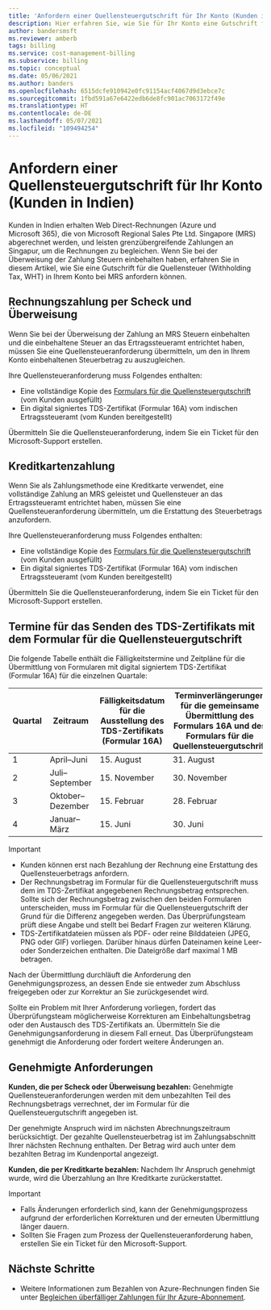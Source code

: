 ```yaml
---
title: 'Anfordern einer Quellensteuergutschrift für Ihr Konto (Kunden in Indien): Azure'
description: Hier erfahren Sie, wie Sie für Ihr Konto eine Gutschrift für die von Ihnen gezahlte Quellensteuer anfordern. Dieser Artikel gilt nur für Kunden in Indien.
author: bandersmsft
ms.reviewer: amberb
tags: billing
ms.service: cost-management-billing
ms.subservice: billing
ms.topic: conceptual
ms.date: 05/06/2021
ms.author: banders
ms.openlocfilehash: 6515dcfe910942e0fc91154acf4067d9d3ebce7c
ms.sourcegitcommit: 1fbd591a67e6422edb6de8fc901ac7063172f49e
ms.translationtype: HT
ms.contentlocale: de-DE
ms.lasthandoff: 05/07/2021
ms.locfileid: "109494254"
---
```

# <a name="request-a-credit-for-withholding-tax-on-your-account-india-customers"></a>Anfordern einer Quellensteuergutschrift für Ihr Konto (Kunden in Indien)

Kunden in Indien erhalten Web Direct-Rechnungen (Azure und Microsoft 365), die von Microsoft Regional Sales Pte Ltd. Singapore (MRS) abgerechnet werden, und leisten grenzübergreifende Zahlungen an Singapur, um die Rechnungen zu begleichen. Wenn Sie bei der Überweisung der Zahlung Steuern einbehalten haben, erfahren Sie in diesem Artikel, wie Sie eine Gutschrift für die Quellensteuer (Withholding Tax, WHT) in Ihrem Konto bei MRS anfordern können.

## <a name="invoice-payment-by-check-and-wire"></a>Rechnungszahlung per Scheck und Überweisung

Wenn Sie bei der Überweisung der Zahlung an MRS Steuern einbehalten und die einbehaltene Steuer an das Ertragssteueramt entrichtet haben, müssen Sie eine Quellensteueranforderung übermitteln, um den in Ihrem Konto einbehaltenen Steuerbetrag zu auszugleichen.

Ihre Quellensteueranforderung muss Folgendes enthalten:

- Eine vollständige Kopie des [Formulars für die Quellensteuergutschrift](https://download.microsoft.com/download/a/2/a/a2a35969-2d54-4faa-ba41-6a50525eba70/WHT%20Credit%20Form%20-%20India.docx) (vom Kunden ausgefüllt)
- Ein digital signiertes TDS-Zertifikat (Formular 16A) vom indischen Ertragssteueramt (vom Kunden bereitgestellt)

Übermitteln Sie die Quellensteueranforderung, indem Sie ein Ticket für den Microsoft-Support erstellen.

## <a name="credit-card-payment"></a>Kreditkartenzahlung

Wenn Sie als Zahlungsmethode eine Kreditkarte verwendet, eine vollständige Zahlung an MRS geleistet und Quellensteuer an das Ertragssteueramt entrichtet haben, müssen Sie eine Quellensteueranforderung übermitteln, um die Erstattung des Steuerbetrags anzufordern.

Ihre Quellensteueranforderung muss Folgendes enthalten:

- Eine vollständige Kopie des [Formulars für die Quellensteuergutschrift](https://download.microsoft.com/download/a/2/a/a2a35969-2d54-4faa-ba41-6a50525eba70/WHT%20Credit%20Form%20-%20India.docx) (vom Kunden ausgefüllt)
- Ein digital signiertes TDS-Zertifikat (Formular 16A) vom indischen Ertragssteueramt (vom Kunden bereitgestellt)

Übermitteln Sie die Quellensteueranforderung, indem Sie ein Ticket für den Microsoft-Support erstellen.

## <a name="timelines-to-send-tds-certificate-with-withholding-tax-credit-form"></a>Termine für das Senden des TDS-Zertifikats mit dem Formular für die Quellensteuergutschrift

Die folgende Tabelle enthält die Fälligkeitstermine und Zeitpläne für die Übermittlung von Formularen mit digital signiertem TDS-Zertifikat (Formular 16A) für die einzelnen Quartale:

| Quartal | Zeitraum | Fälligkeitsdatum für die Ausstellung des TDS-Zertifikats (Formular 16A) | Terminverlängerungen für die gemeinsame Übermittlung des Formulars 16A und des Formulars für die Quellensteuergutschrift |
|-|-|-|-|
| 1 | April–Juni | 15. August | 31. August |
| 2 | Juli–September | 15. November | 30. November |
| 3 | Oktober–Dezember | 15. Februar | 28. Februar |
| 4 | Januar–März | 15. Juni | 30. Juni |

> [!IMPORTANT]
>
> - Kunden können erst nach Bezahlung der Rechnung eine Erstattung des Quellensteuerbetrags anfordern.
> - Der Rechnungsbetrag im Formular für die Quellensteuergutschrift muss dem im TDS-Zertifikat angegebenen Rechnungsbetrag entsprechen. Sollte sich der Rechnungsbetrag zwischen den beiden Formularen unterscheiden, muss im Formular für die Quellensteuergutschrift der Grund für die Differenz angegeben werden. Das Überprüfungsteam prüft diese Angabe und stellt bei Bedarf Fragen zur weiteren Klärung.
> - TDS-Zertifikatdateien müssen als PDF- oder reine Bilddateien (JPEG, PNG oder GIF) vorliegen. Darüber hinaus dürfen Dateinamen keine Leer- oder Sonderzeichen enthalten. Die Dateigröße darf maximal 1 MB betragen.

Nach der Übermittlung durchläuft die Anforderung den Genehmigungsprozess, an dessen Ende sie entweder zum Abschluss freigegeben oder zur Korrektur an Sie zurückgesendet wird.

Sollte ein Problem mit Ihrer Anforderung vorliegen, fordert das Überprüfungsteam möglicherweise Korrekturen am Einbehaltungsbetrag oder den Austausch des TDS-Zertifikats an. Übermitteln Sie die Genehmigungsanforderung in diesem Fall erneut. Das Überprüfungsteam genehmigt die Anforderung oder fordert weitere Änderungen an.

## <a name="approved-requests"></a>Genehmigte Anforderungen

**Kunden, die per Scheck oder Überweisung bezahlen:** Genehmigte Quellensteueranforderungen werden mit dem unbezahlten Teil des Rechnungsbetrags verrechnet, der im Formular für die Quellensteuergutschrift angegeben ist.

Der genehmigte Anspruch wird im nächsten Abrechnungszeitraum berücksichtigt. Der gezahlte Quellensteuerbetrag ist im Zahlungsabschnitt Ihrer nächsten Rechnung enthalten. Der Betrag wird auch unter dem bezahlten Betrag im Kundenportal angezeigt.

**Kunden, die per Kreditkarte bezahlen:** Nachdem Ihr Anspruch genehmigt wurde, wird die Überzahlung an Ihre Kreditkarte zurückerstattet.

> [!IMPORTANT]
>
> - Falls Änderungen erforderlich sind, kann der Genehmigungsprozess aufgrund der erforderlichen Korrekturen und der erneuten Übermittlung länger dauern.
> - Sollten Sie Fragen zum Prozess der Quellensteueranforderung haben, erstellen Sie ein Ticket für den Microsoft-Support.

## <a name="next-steps"></a>Nächste Schritte

- Weitere Informationen zum Bezahlen von Azure-Rechnungen finden Sie unter [Begleichen überfälliger Zahlungen für Ihr Azure-Abonnement](resolve-past-due-balance.md).